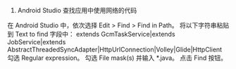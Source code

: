 1. Android Studio 查找应用中使用网络的代码

在 Android Studio 中，依次选择 Edit > Find > Find in Path。
将以下字符串粘贴到 Text to find 字段中：
extends GcmTaskService|extends JobService|extends AbstractThreadedSyncAdapter|HttpUrlConnection|Volley|Glide|HttpClient
勾选 Regular expression。
勾选 File mask(s) 并输入 *.java。
点击 Find 按钮。

